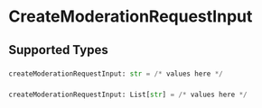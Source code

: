 # CreateModerationRequestInput


## Supported Types

### 

```python
createModerationRequestInput: str = /* values here */
```

### 

```python
createModerationRequestInput: List[str] = /* values here */
```

